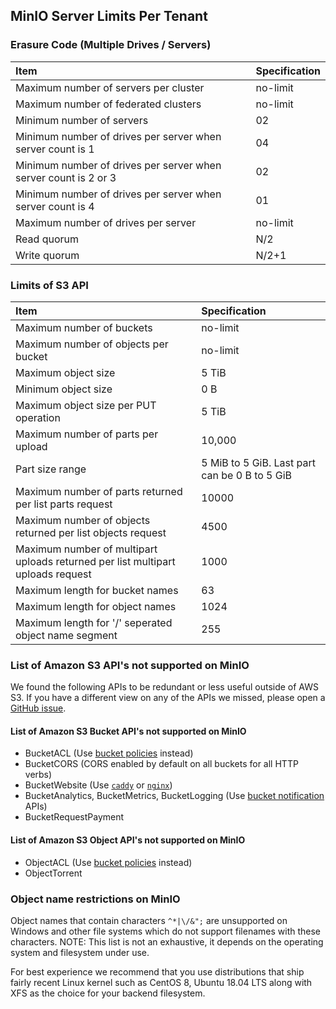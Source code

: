 ## MinIO Server Limits Per Tenant

### Erasure Code (Multiple Drives / Servers)

| Item                                                            | Specification |
|:----------------------------------------------------------------|:--------------|
| Maximum number of servers per cluster                           | no-limit      |
| Maximum number of federated clusters                            | no-limit      |
| Minimum number of servers                                       | 02            |
| Minimum number of drives per server when server count is 1      | 04            |
| Minimum number of drives per server when server count is 2 or 3 | 02            |
| Minimum number of drives per server when server count is 4      | 01            |
| Maximum number of drives per server                             | no-limit      |
| Read quorum                                                     | N/2           |
| Write quorum                                                    | N/2+1         |

### Limits of S3 API

| Item                                                                            | Specification                                 |
|:--------------------------------------------------------------------------------|:----------------------------------------------|
| Maximum number of buckets                                                       | no-limit                                      |
| Maximum number of objects per bucket                                            | no-limit                                      |
| Maximum object size                                                             | 5 TiB                                         |
| Minimum object size                                                             | 0 B                                           |
| Maximum object size per PUT operation                                           | 5 TiB                                         |
| Maximum number of parts per upload                                              | 10,000                                        |
| Part size range                                                                 | 5 MiB to 5 GiB. Last part can be 0 B to 5 GiB |
| Maximum number of parts returned per list parts request                         | 10000                                         |
| Maximum number of objects returned per list objects request                     | 4500                                          |
| Maximum number of multipart uploads returned per list multipart uploads request | 1000                                          |
| Maximum length for bucket names                                                 | 63                                            |
| Maximum length for object names                                                 | 1024                                          |
| Maximum length for '/' seperated object name segment                            | 255                                           |

### List of Amazon S3 API's not supported on MinIO
We found the following APIs to be redundant or less useful outside of AWS S3. If you have a different view on any of the APIs we missed, please open a [GitHub issue](https://github.com/minio/minio/issues).

#### List of Amazon S3 Bucket API's not supported on MinIO

- BucketACL (Use [bucket policies](https://docs.min.io/docs/minio-client-complete-guide#policy) instead)
- BucketCORS (CORS enabled by default on all buckets for all HTTP verbs)
- BucketWebsite (Use [`caddy`](https://github.com/caddyserver/caddy) or [`nginx`](https://www.nginx.com/resources/wiki/))
- BucketAnalytics, BucketMetrics, BucketLogging (Use [bucket notification](https://docs.min.io/docs/minio-client-complete-guide#events) APIs)
- BucketRequestPayment

#### List of Amazon S3 Object API's not supported on MinIO

- ObjectACL (Use [bucket policies](https://docs.min.io/docs/minio-client-complete-guide#policy) instead)
- ObjectTorrent

### Object name restrictions on MinIO
Object names that contain characters `^*|\/&";` are unsupported on Windows and other file systems which do not support filenames with these characters. NOTE: This list is not an exhaustive, it depends on the operating system and filesystem under use.

For best experience we recommend that you use distributions that ship fairly recent Linux kernel such as CentOS 8, Ubuntu 18.04 LTS along with XFS as the choice for your backend filesystem.
